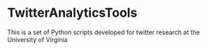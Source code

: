 TwitterAnalyticsTools
=====================

This is a set of Python scripts developed for twitter research at the University of Virginia
